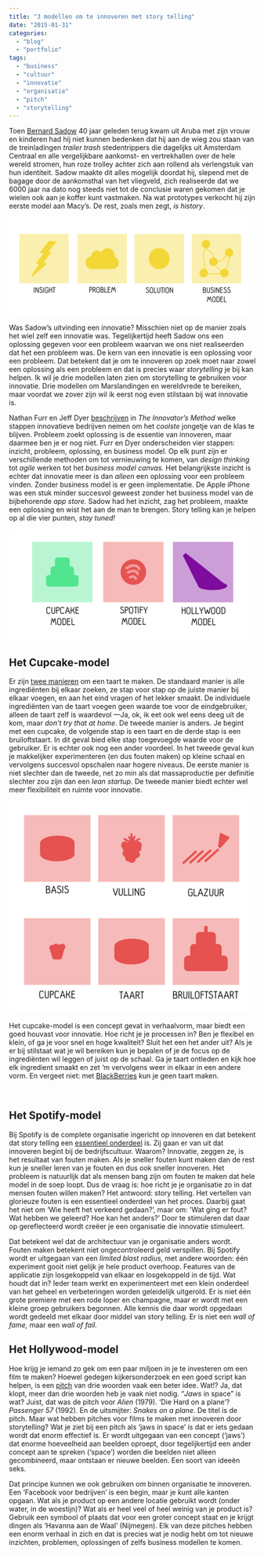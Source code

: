 ```yaml
---
title: "3 modellen om te innoveren met story telling"
date: "2015-01-31"
categories: 
  - "blog"
  - "portfolio"
tags: 
  - "business"
  - "cultuur"
  - "innovatie"
  - "organisatie"
  - "pitch"
  - "storytelling"
---
```


Toen [Bernard Sadow](http://abcnews.go.com/Travel/suitcase-wheels-turns-40-radical-idea-now-travel/story?id=11779469) 40 jaar geleden terug kwam uit Aruba met zijn vrouw en kinderen had hij niet kunnen bedenken dat hij aan de wieg zou staan van de treinladingen _trailer trash_ stedentrippers die dagelijks uit Amsterdam Centraal en alle vergelijkbare aankomst- en vertrekhallen over de hele wereld stromen, hun roze trolley achter zich aan rollend als verlengstuk van hun identiteit. Sadow maakte dit alles mogelijk doordat hij, slepend met de bagage door de aankomsthal van het vliegveld, zich realiseerde dat we 6000 jaar na dato nog steeds niet tot de conclusie waren gekomen dat je wielen ook aan je koffer kunt vastmaken. Na wat prototypes verkocht hij zijn eerste model aan Macy’s. De rest, zoals men zegt, _is history_.

![image](images/tumblr_inline_nj1rezNfYG1rxocyy.png)

Was Sadow’s uitvinding een innovatie? Misschien niet op de manier zoals het wiel zelf een innovatie was. Tegelijkertijd heeft Sadow ons een oplossing gegeven voor een probleem waarvan we ons niet realiseerden dat het een probleem was. De kern van een innovatie is een oplossing voor een probleem. Dat betekent dat je om te innoveren op zoek moet naar zowel een oplossing als een probleem en dat is precies waar _storytelling_ je bij kan helpen. Ik wil je drie modellen laten zien om storytelling te gebruiken voor innovatie. Drie modellen om Marslandingen en wereldvrede te bereiken, maar voordat we zover zijn wil ik eerst nog even stilstaan bij wat innovatie is.

Nathan Furr en Jeff Dyer [beschrijven](https://hbr.org/2014/12/choose-the-right-innovation-method-at-the-right-time) in _The Innovator’s Method_ welke stappen innovatieve bedrijven nemen om het _coolste_ jongetje van de klas te blijven. Probleem zoekt oplossing is de essentie van innoveren, maar daarmee ben je er nog niet. Furr en Dyer onderscheiden vier stappen: inzicht, probleem, oplossing, en business model. Op elk punt zijn er verschillende methoden om tot vernieuwing te komen, van _design thinking_ tot _agile_ werken tot het _business model canvas._ Het belangrijkste inzicht is echter dat innovatie meer is dan _alleen_ een oplossing voor een probleem vinden. Zonder business model is er geen implementatie. De Apple iPhone was een stuk minder succesvol geweest zonder het business model van de bijbehorende _app store._ Sadow had het inzicht, zag het probleem, maakte een oplossing en wist het aan de man te brengen. Story telling kan je helpen op al die vier punten, _stay tuned!_

![image](images/tumblr_inline_nj1rglqJm91rxocyy.png)

## **Het Cupcake-model**

Er zijn [twee manieren](http://blog.intercom.io/start-with-a-cupcake/) om een taart te maken. De standaard manier is alle ingrediënten bij elkaar zoeken, ze stap voor stap op de juiste manier bij elkaar voegen, en aan het eind vragen of het lekker smaakt. De individuele ingrediënten van de taart voegen geen waarde toe voor de eindgebruiker, alleen de taart zelf is waardevol —Ja, ok, ik eet ook wel eens deeg uit de kom, maar _don’t try that at home_. De tweede manier is anders. Je begint met een cupcake, de volgende stap is een taart en de derde stap is een bruiloftstaart. In dit geval bied elke stap toegevoegde waarde voor de gebruiker. Er is echter ook nog een ander voordeel. In het tweede geval kun je makkelijker experimenteren (en dus fouten maken) op kleine schaal en vervolgens succesvol opschalen naar hogere niveaus. De eerste manier is niet slechter dan de tweede, net zo min als dat massaproductie per definitie slechter zou zijn dan een _lean startup._ De tweede manier biedt echter wel meer flexibiliteit en ruimte voor innovatie.

![image](images/tumblr_inline_nj1ri9Df8e1rxocyy.png)

Het cupcake-model is een concept gevat in verhaalvorm, maar biedt een goed houvast voor innovatie. Hoe richt je je processen in? Ben je flexibel en klein, of ga je voor snel en hoge kwaliteit? Sluit het een het ander uit? Als je er bij stilstaat wat je wil bereiken kun je bepalen of je de focus op de ingrediënten wil leggen of juist op de schaal. Ga je taart ontleden en kijk hoe elk ingredient smaakt en zet ‘m vervolgens weer in elkaar in een andere vorm. En vergeet niet: met [BlackBerries](https://www.youtube.com/watch?v=kAG39jKi0lI&spfreload=10) kun je geen taart maken.

 

## **Het Spotify-model**

Bij Spotify is de complete organisatie ingericht op innoveren en dat betekent dat story telling een [essentieel onderdeel](https://labs.spotify.com/2014/03/27/spotify-engineering-culture-part-1/) is. Zij gaan er van uit dat innoveren begint bij de bedrijfscultuur. Waarom? Innovatie, zeggen ze, is het resultaat van fouten maken. Als je sneller fouten kunt maken dan de rest kun je sneller leren van je fouten en dus ook sneller innoveren. Het probleem is natuurlijk dat als mensen bang zijn om fouten te maken dat hele model in de soep loopt. Dus de vraag is: hoe richt je je organisatie zo in dat mensen fouten willen maken? Het antwoord: story telling. Het vertellen van glorieuze fouten is een essentieel onderdeel van het proces. Daarbij gaat het niet om ‘Wie heeft het verkeerd gedaan?’, maar om: 'Wat ging er fout? Wat hebben we geleerd? Hoe kan het anders?’ Door te stimuleren dat daar op gereflecteerd wordt creëer je een organisatie die innovatie stimuleert.

Dat betekent wel dat de architectuur van je organisatie anders wordt. Fouten maken betekent niet ongecontroleerd geld verspillen. Bij Spotify wordt er uitgegaan van een _limited blast radius_, met andere woorden: één experiment gooit niet gelijk je hele product overhoop. Features van de applicatie zijn losgekoppeld van elkaar en losgekoppeld in de tijd. Wat houdt dat in? Ieder team werkt en experimenteert met een klein onderdeel van het geheel en verbeteringen worden geleidelijk uitgerold. Er is niet één grote premiere met een rode loper en champagne, maar er wordt met een kleine groep gebruikers begonnen. Alle kennis die daar wordt opgedaan wordt gedeeld met elkaar door middel van story telling. Er is niet een _wall of fame,_ maar een _wall of fail._

 

## **Het Hollywood-model**

Hoe krijg je iemand zo gek om een paar miljoen in je te investeren om een film te maken? Hoewel gedegen kijkersonderzoek en een goed script kan helpen, is een [pitch](http://www.mtv.com/news/1535928/rewind-sometimes-high-concept-is-just-plain-old-awful/) van drie woorden vaak een beter idee. Wat!? Ja, dat klopt, meer dan drie woorden heb je vaak niet nodig. “_Jaws_ in space” is wat? Juist, dat was de pitch voor _Alien_ (1979). ‘Die Hard on a plane’? _Passenger 57_ (1992). En de uitsmijter: _Snakes on a plane_. De titel is de pitch. Maar wat hebben pitches voor films te maken met innoveren door storytelling? Wat je ziet bij een pitch als ‘jaws in space’ is dat er iets gedaan wordt dat enorm effectief is. Er wordt uitgegaan van een concept (‘jaws’) dat enorme hoeveelheid aan beelden oproept, door tegelijkertijd een ander concept aan te spreken (‘space’) worden die beelden niet alleen gecombineerd, maar ontstaan er nieuwe beelden. Een soort van ideeën seks.

Dat principe kunnen we ook gebruiken om binnen organisatie te innoveren. Een ‘Facebook voor bedrijven’ is een begin, maar je kunt alle kanten opgaan. Wat als je product op een andere locatie gebruikt wordt (onder water, in de woestijn)? Wat als er heel veel of heel weinig van je product is? Gebruik een symbool of plaats dat voor een groter concept staat en je krijgt dingen als ‘Havanna aan de Waal’ (Nijmegen). Elk van deze pitches hebben een enorm verhaal in zich en dat is precies wat je nodig hebt om tot nieuwe inzichten, problemen, oplossingen of zelfs business modellen te komen.
